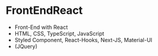 # FrontEndReact
* Front-End with React
* HTML, CSS, TypeScript, JavaScript
* Styled Component, React-Hooks, Next-JS, Material-UI
* (JQuery)
